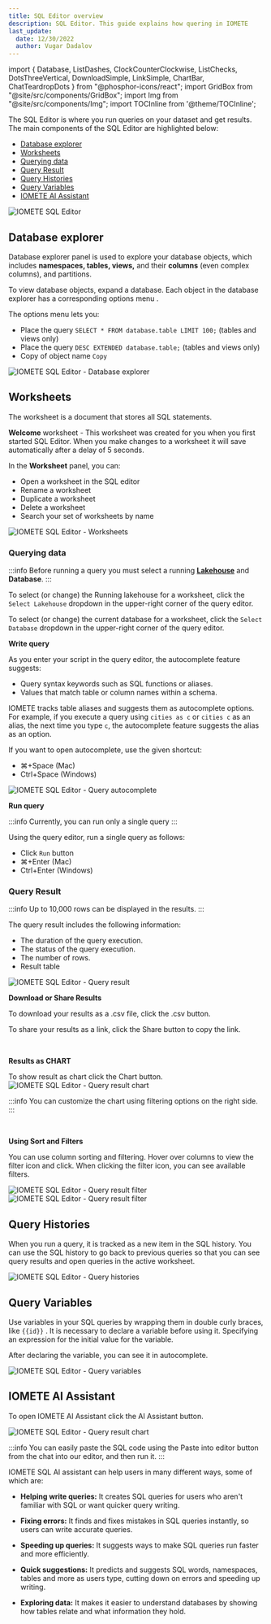 ```yaml
---
title: SQL Editor overview
description: SQL Editor. This guide explains how quering in IOMETE
last_update:
  date: 12/30/2022
  author: Vugar Dadalov
---
```


import { Database, ListDashes, ClockCounterClockwise, ListChecks, DotsThreeVertical, DownloadSimple, LinkSimple, ChartBar, ChatTeardropDots } from "@phosphor-icons/react";
import GridBox from "@site/src/components/GridBox";
import Img from "@site/src/components/Img";
import TOCInline from '@theme/TOCInline';

<GridBox>

<div>
  <p>The SQL Editor is where you run queries on your dataset and get results. The main components of the SQL Editor are highlighted below:</p>
  
  <ul>
    <li><a href="#database-explorer">Database explorer</a></li>
    <li><a href="#worksheets">Worksheets</a></li>
    <li><a href="#querying-data">Querying data</a></li>
    <li><a href="#query-result">Query Result</a></li>
    <li><a href="#query-histories">Query Histories</a></li>
    <li><a href="#query-variables">Query Variables</a></li>
    <li><a href="#iomete-ai-assistant">IOMETE AI Assistant</a></li>

  </ul>
</div>

<Img src="/img/user-guide/sql-editor/sql-editor-1.png" alt="IOMETE SQL Editor"/>

</GridBox>

## Database explorer

Database explorer panel is used to explore your database objects, which includes **namespaces, tables, views,** and their **columns** (even complex columns), and partitions.

To view database objects, expand a database. Each object in the database explorer has a corresponding options menu <DotsThreeVertical size={16} weight="duotone"/> .

The options menu lets you:

- Place the query `SELECT * FROM database.table LIMIT 100;` (tables and views only)
- Place the query `DESC EXTENDED database.table;` (tables and views only)
- Copy of object name `Copy`

<Img src="/img/user-guide/sql-editor/explorer-context-menu-1.png" alt="IOMETE SQL Editor - Database explorer" maxWidth="700px"/>

## Worksheets

The worksheet is a document that stores all SQL statements.

**Welcome** worksheet - This worksheet was created for you when you first started SQL Editor.
When you make changes to a worksheet it will save automatically after a delay of 5 seconds.

In the **Worksheet** panel, you can:

- Open a worksheet in the SQL editor
- Rename a worksheet
- Duplicate a worksheet
- Delete a worksheet
- Search your set of worksheets by name

<Img src="/img/user-guide/sql-editor/sql-editor-worksheets-1.png" alt="IOMETE SQL Editor - Worksheets" maxWidth="700px"/>

### Querying data

:::info
Before running a query you must select a running **[Lakehouse](https://iomete.com/docs/user-guide/virtual-lakehouses)** and **Database**.
:::

To select (or change) the Running lakehouse for a worksheet, click the `Select Lakehouse` dropdown in the upper-right corner of the query editor.

To select (or change) the current database for a worksheet, click the `Select Database` dropdown in the upper-right corner of the query editor.

**Write query**

As you enter your script in the query editor, the autocomplete feature suggests:

- Query syntax keywords such as SQL functions or aliases.
- Values that match table or column names within a schema.

IOMETE tracks table aliases and suggests them as autocomplete options. For example, if you execute a query using `cities as c` or `cities c` as an alias, the next time you type `c`, the autocomplete feature suggests the alias as an option.

If you want to open autocomplete, use the given shortcut:

- ⌘+Space (Mac)
- Ctrl+Space (Windows)

<Img src="/img/user-guide/sql-editor/sql-editor-autocomplete-1.png" alt="IOMETE SQL Editor - Query autocomplete"/>

**Run query**

:::info
Currently, you can run only a single query
:::

Using the query editor, run a single query as follows:

- Click `Run` button
- ⌘+Enter (Mac)
- Ctrl+Enter (Windows)

### Query Result

:::info
Up to 10,000 rows can be displayed in the results.
:::

The query result includes the following information:

- The duration of the query execution.
- The status of the query execution.
- The number of rows.
- Result table

<Img src="/img/user-guide/sql-editor/sql-editor-query-result-1.png" alt="IOMETE SQL Editor - Query result"/>

<br/>

**Download or Share Results**

To download your results as a .csv file, click the <span className="inline-button"><DownloadSimple size={16}/>.csv</span> button.

To share your results as a link, click the <span className="inline-button"><LinkSimple size={16}/>Share</span> button to copy the link.

<br/>

**Results as CHART**

To show result as chart click the <span className="inline-button"><ChartBar size={16}/>Chart</span> button.
<Img src="/img/user-guide/sql-editor/sql-editor-query-result-chart.png"  alt="IOMETE SQL Editor - Query result chart"/>

:::info
You can customize the chart using filtering options on the right side.
:::

<br/>

**Using Sort and Filters**

You can use column sorting and filtering. Hover over columns to view the filter icon and click.
When clicking the filter icon, you can see available filters.

<Img src="/img/user-guide/sql-editor/sql-editor-result-filter-1.png" maxWidth="360px" alt="IOMETE SQL Editor - Query result filter"/>

<Img src="/img/user-guide/sql-editor/sql-editor-result-filter-contains-1.png" alt="IOMETE SQL Editor - Query result filter"/>

## Query Histories

When you run a query, it is tracked as a new item in the SQL history. You can use the SQL history to go back to previous queries so that you can see query results and open queries in the active worksheet.

<Img src="/img/user-guide/sql-editor/sql-editor-history-1.png" alt="IOMETE SQL Editor - Query histories"/>

## Query Variables

Use variables in your SQL queries by wrapping them in double curly braces, like `{{id}}` .
It is necessary to declare a variable before using it. Specifying an expression for the initial value for the variable.

After declaring the variable, you can see it in autocomplete.

<Img src="/img/user-guide/sql-editor/sql-editor-query-variable-1.png" alt="IOMETE SQL Editor - Query variables"/>

## IOMETE AI Assistant

To open IOMETE AI Assistant click the <span className="inline-button"><ChatTeardropDots size={16}/>AI Assistant</span> button.

<Img src="/img/user-guide/sql-editor/sql-editor-ai-chat.png"  alt="IOMETE SQL Editor - Query result chart"/>

:::info
You can easily paste the SQL code using the <span className="inline-button">Paste into editor</span> button from the chat into our editor, and then run it.
:::

IOMETE SQL AI assistant can help users in many different ways, some of which are:

- **Helping write queries:** It creates SQL queries for users who aren't familiar with SQL or want quicker query writing.

- **Fixing errors:** It finds and fixes mistakes in SQL queries instantly, so users can write accurate queries.

- **Speeding up queries:** It suggests ways to make SQL queries run faster and more efficiently.

- **Quick suggestions:** It predicts and suggests SQL words, namespaces, tables and more as users type, cutting down on errors and speeding up writing.

- **Exploring data:** It makes it easier to understand databases by showing how tables relate and what information they hold.

<br/>

<!-- You can switch between realms by clicking the realm name in the menu.

The master realm
Edit this section
Report an issue
In the Admin Console, two types of realms exist: -->
